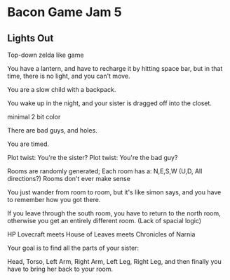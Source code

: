 # Bacon Game Jam 5

## Lights Out

Top-down zelda like game

You have a lantern, and have to recharge it by hitting space bar, but in that time, there is no light, and you can't move.

You are a slow child with a backpack.

You wake up in the night, and your sister is dragged off into the closet.

minimal 2 bit color

There are bad guys, and holes.

You are timed.

Plot twist: You're the sister?
Plot twist: You're the bad guy?

Rooms are randomly generated;
Each room has a: N,E,S,W (U,D, All directions?)
Rooms don't ever make sense

You just wander from room to room, but it's like simon says, and you have to remember how you got there.

If you leave through the south room, you have to return to the north room, otherwise you get an entirely different room. (Lack of spacial logic)

HP Lovecraft meets House of Leaves meets Chronicles of Narnia

Your goal is to find all the parts of your sister:

Head, Torso, Left Arm, Right Arm, Left Leg, Right Leg, and then finally you have to bring her back to your room.